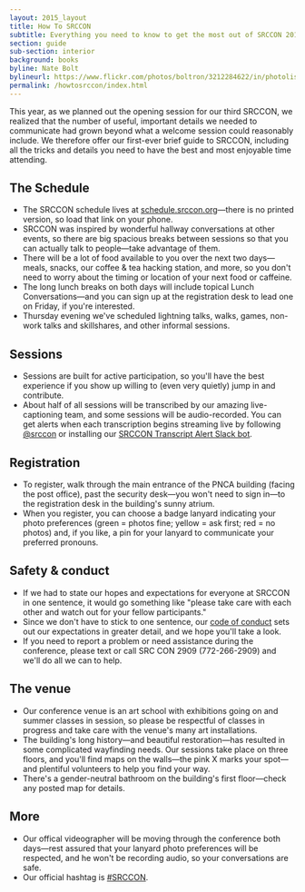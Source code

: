 ```yaml
---
layout: 2015_layout
title: How To SRCCON
subtitle: Everything you need to know to get the most out of SRCCON 2016.
section: guide
sub-section: interior
background: books
byline: Nate Bolt
bylineurl: https://www.flickr.com/photos/boltron/3212284622/in/photolist-5TRNiC-4VkeqM-4VpqGm-4VkcGz-4Vpr1S-4Vken4-fmXRof-2YtFPR-fmHB44-dFxkXG-7yv4t7-4VnnAn-5A3XSn-4Vnnmv-4VnnqK-9uup4n-4Vnnv6-3ViP2v-4VnngF-4VkgVa-4VkeuZ-4Vkg5R-4VpmbC-4VpnDu-4Vk9rK-4VpqRL-4VpsPb-4VpuU3-4Vkf5D-4Vkdj6-4Vk8uc-b1TXEz-4VkhcX-mF5DPa-fmHXAB-r8mgB3-s5i4Mz-7i3R7t-og8qB5-fmXSCf-7i7Ky9-92YNnD-fmHDut-5C51hV-rMM8b3-k639ok-8FDPAB-apFhiP-rL2vRV-4VptiN
permalink: /howtosrccon/index.html
---
```


This year, as we planned out the opening session for our third SRCCON, we realized that the number of useful, important details we needed to communicate had grown beyond what a welcome session could reasonably include. We therefore offer our first-ever brief guide to SRCCON, including all the tricks and details you need to have the best and most enjoyable time attending.

## The Schedule

* The SRCCON schedule lives at [schedule.srccon.org](http://schedule.srccon.org)—there is no printed version, so load that link on your phone.
* SRCCON was inspired by wonderful hallway conversations at other events,  so there are big spacious breaks between sessions so that you can actually talk to people—take advantage of them.
* There will be a lot of food available to you over the next two days—meals, snacks, our coffee & tea hacking station, and more, so you don't need to worry about the timing or location of your next food or caffeine.
* The long lunch breaks on both days will include topical Lunch Conversations—and you can sign up at the registration desk to lead one on Friday, if you're interested.
* Thursday evening we've scheduled lightning talks, walks, games, non-work talks and skillshares, and other informal sessions.

## Sessions

* Sessions are built for active participation, so you'll have the best experience if you show up willing to (even very quietly) jump in and contribute.
* About half of all sessions will be transcribed by our amazing live-captioning team, and some sessions will be audio-recorded. You can get alerts when each transcription begins streaming live by following [@srccon](https://twitter.com/srccon)  or installing our [SRCCON Transcript Alert Slack bot](http://srccon.org/slackbot/).

## Registration

* To register, walk through the main entrance of the PNCA building (facing the post office), past the security desk—you won't need to sign in—to the registration desk in the building's sunny atrium.
* When you register, you can choose a badge lanyard indicating your photo preferences (green = photos fine; yellow = ask first; red = no photos) and, if you like, a pin for your lanyard to communicate your preferred pronouns.

## Safety & conduct

* If we had to state our hopes and expectations for everyone at SRCCON in one sentence, it would go something like "please take care with each other and watch out for your fellow participants."
* Since we don't have to stick to one sentence, our [code of conduct](http://srccon.org/conduct/) sets out our expectations in greater detail, and we hope you'll take a look.
* If you need to report a problem or need assistance during the conference, please text or call SRC CON 2909 (772-266-2909) and we'll do all we can to help.

## The venue

* Our conference venue is an art school with exhibitions going on and summer classes in session, so please be respectful of classes in progress and take care with the venue's many art installations.
*  The building's long history—and beautiful restoration—has resulted in some complicated wayfinding needs. Our sessions take place on three floors, and you'll find maps on the walls—the pink X marks your spot—and plentiful volunteers to help you find your way.
* There's a gender-neutral bathroom on the building's first floor—check any posted map for details.

## More

* Our offical videographer will be moving through the conference both days—rest assured that your lanyard photo preferences will be respected, and he won't be recording audio, so your conversations are safe.
* Our official hashtag is [#SRCCON](https://twitter.com/search?q=%23srccon&src=typd).
